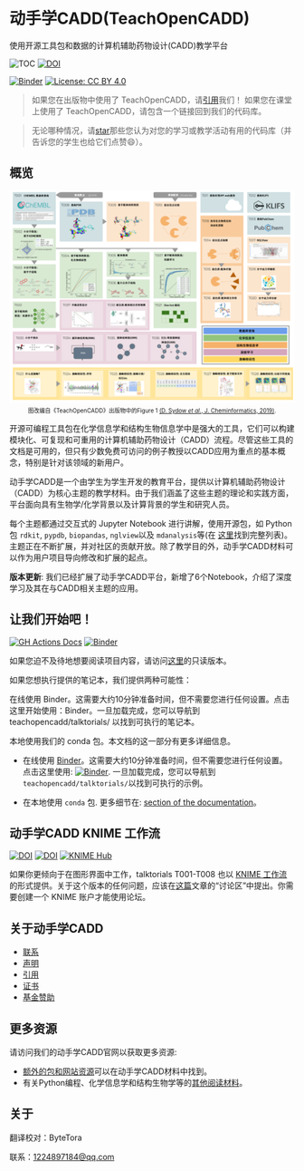 # 动手学CADD(TeachOpenCADD)


使用开源工具包和数据的计算机辅助药物设计(CADD)教学平台

![TOC](https://img.shields.io/badge/Project-TeachOpenCADD-pink)
[![DOI](https://zenodo.org/badge/DOI/10.5281/zenodo.1486226.svg)](https://doi.org/10.5281/zenodo.1486226)

<!-- markdown-link-check-disable-next-line -->
[![Binder](https://mybinder.org/badge_logo.svg)](https://mybinder.org/v2/gh/volkamerlab/TeachOpenCADD/master)
[![License: CC BY 4.0](https://img.shields.io/badge/License-CC%20BY%204.0-lightgrey.svg)](https://creativecommons.org/licenses/by/4.0/)


> 如果您在出版物中使用了 TeachOpenCADD，请[引用](https://projects.volkamerlab.org/teachopencadd/citation.html)我们！
> 如果您在课堂上使用了 TeachOpenCADD，请包含一个链接回到我们的代码库。
<!-- markdown-link-check-disable-next-line -->
>无论哪种情况，请[star](https://docs.github.com/en/get-started/exploring-projects-on-github/saving-repositories-with-stars)那些您认为对您的学习或教学活动有用的代码库（并告诉您的学生也给它们点赞😄）。



## 概览

<p align="center">
  <img src="docs/_static/images/TeachOpenCADD_topics.png" alt="TeachOpenCADD topics" width="800"/>
  <br>
  <font size="1">
  图改编自《TeachOpenCADD》出版物中的Figure 1
  <a href="https://jcheminf.biomedcentral.com/articles/10.1186/s13321-019-0351-x">
  (D. Sydow <i>et al.</i>, J. Cheminformatics, 2019)</a>.
  </font>
</p>

开源可编程工具包在化学信息学和结构生物信息学中是强大的工具，它们可以构建模块化、可复现和可重用的计算机辅助药物设计（CADD）流程。尽管这些工具的文档是可用的，但只有少数免费可访问的例子教授以CADD应用为重点的基本概念，特别是针对该领域的新用户。

动手学CADD是一个由学生为学生开发的教育平台，提供以计算机辅助药物设计（CADD）为核心主题的教学材料。由于我们涵盖了这些主题的理论和实践方面，平台面向具有生物学/化学背景以及计算背景的学生和研究人员。


每个主题都通过交互式的 Jupyter Notebook 进行讲解，使用开源包，如 Python包 `rdkit`, `pypdb`, `biopandas`, `nglview`以及 `mdanalysis`等(在 [这里](https://projects.volkamerlab.org/teachopencadd/external_dependencies.html)找到完整列表)。主题正在不断扩展，并对社区的贡献开放。除了教学目的外，动手学CADD材料可以作为用户项目导向修改和扩展的起点。


**版本更新**: 我们已经扩展了动手学CADD平台，新增了6个Notebook，介绍了深度学习及其在与CADD相关主题的应用。

## 让我们开始吧！

<!-- markdown-link-check-disable -->
[![GH Actions Docs](https://github.com/volkamerlab/teachopencadd/workflows/Docs/badge.svg)](https://projects.volkamerlab.org/teachopencadd/)
[![Binder](https://mybinder.org/badge_logo.svg)](https://mybinder.org/v2/gh/volkamerlab/TeachOpenCADD/master)
<!-- markdown-link-check-enable -->

如果您迫不及待地想要阅读项目内容，请访问[这里](https://projects.volkamerlab.org/teachopencadd/talktorials.html)的只读版本。

如果您想执行提供的笔记本，我们提供两种可能性：

在线使用 Binder。这需要大约10分钟准备时间，但不需要您进行任何设置。点击这里开始使用：Binder。一旦加载完成，您可以导航到 teachopencadd/talktorials/ 以找到可执行的笔记本。

本地使用我们的 conda 包。本文档的这一部分有更多详细信息。

<!-- markdown-link-check-disable-next-line -->
- 在线使用 [Binder](https://mybinder.org/)。这需要大约10分钟准备时间，但不需要您进行任何设置。 点击这里使用: [![Binder](https://mybinder.org/badge_logo.svg)](https://mybinder.org/v2/gh/volkamerlab/TeachOpenCADD/master). 一旦加载完成，您可以导航到 `teachopencadd/talktorials/`以找到可执行的示例。

- 在本地使用 `conda` 包. 更多细节在: [section of the documentation](https://projects.volkamerlab.org/teachopencadd/installing.html)。

## 动手学CADD KNIME 工作流

<!-- markdown-link-check-disable-next-line -->
[![DOI](https://img.shields.io/badge/DOI-10.1021%2Facs.jcim.9b00662-blue.svg)](https://pubs.acs.org/doi/10.1021/acs.jcim.9b00662)
[![DOI](https://zenodo.org/badge/DOI/10.5281/zenodo.3626897.svg)](https://doi.org/10.5281/zenodo.3626897)
[![KNIME Hub](https://img.shields.io/badge/KNIME%20Hub-TeachOpenCADD--KNIME-yellow.svg)](https://hub.knime.com/volkamerlab/spaces/Public/latest/TeachOpenCADD/TeachOpenCADD)

如果你更倾向于在图形界面中工作，talktorials T001-T008 也以 [KNIME 工作流](https://hub.knime.com/volkamerlab/space/TeachOpenCADD/TeachOpenCADD)的形式提供。关于这个版本的任何问题，应该在[这篇](https://forum.knime.com/t/teachopencadd-knime/17174)文章的“讨论区”中提出。你需要创建一个 KNIME 账户才能使用论坛。


## 关于动手学CADD

- [联系](https://projects.volkamerlab.org/teachopencadd/contact.html)
- [声明](https://projects.volkamerlab.org/teachopencadd/acknowledgments.html)
- [引用](https://projects.volkamerlab.org/teachopencadd/citation.html)
- [证书](https://projects.volkamerlab.org/teachopencadd/license.html)
- [基金赞助](https://projects.volkamerlab.org/teachopencadd/funding.html)


## 更多资源

请访问我们的动手学CADD官网以获取更多资源:
- [额外的包和网站资源](https://projects.volkamerlab.org/teachopencadd/external_dependencies.html)可以在动手学CADD材料中找到。
- 有关Python编程、化学信息学和结构生物学等的[其他阅读材料](https://projects.volkamerlab.org/teachopencadd/external_tutorials_collections.html)。

## 关于
翻译校对：ByteTora

联系：1224897184@qq.com
